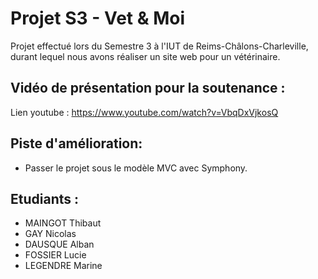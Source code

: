 # Projet S3 - Vet & Moi
Projet effectué lors du Semestre 3 à l'IUT de Reims-Châlons-Charleville, durant lequel nous avons réaliser un site web pour un vétérinaire.

## Vidéo de présentation pour la soutenance :
Lien youtube : https://www.youtube.com/watch?v=VbqDxVjkosQ

## Piste d'amélioration:
* Passer le projet sous le modèle MVC avec Symphony.

## Etudiants :
* MAINGOT Thibaut
* GAY Nicolas
* DAUSQUE Alban
* FOSSIER Lucie
* LEGENDRE Marine
